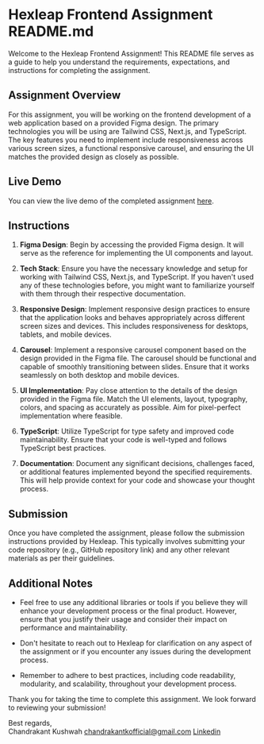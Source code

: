 # Hexleap Frontend Assignment README.md

Welcome to the Hexleap Frontend Assignment! This README file serves as a guide to help you understand the requirements, expectations, and instructions for completing the assignment.

## Assignment Overview

For this assignment, you will be working on the frontend development of a web application based on a provided Figma design. The primary technologies you will be using are Tailwind CSS, Next.js, and TypeScript. The key features you need to implement include responsiveness across various screen sizes, a functional responsive carousel, and ensuring the UI matches the provided design as closely as possible.

## Live Demo

You can view the live demo of the completed assignment [here](https://hexleap-csk.vercel.app/).

## Instructions

1. **Figma Design**: Begin by accessing the provided Figma design. It will serve as the reference for implementing the UI components and layout.

2. **Tech Stack**: Ensure you have the necessary knowledge and setup for working with Tailwind CSS, Next.js, and TypeScript. If you haven't used any of these technologies before, you might want to familiarize yourself with them through their respective documentation.

3. **Responsive Design**: Implement responsive design practices to ensure that the application looks and behaves appropriately across different screen sizes and devices. This includes responsiveness for desktops, tablets, and mobile devices.

4. **Carousel**: Implement a responsive carousel component based on the design provided in the Figma file. The carousel should be functional and capable of smoothly transitioning between slides. Ensure that it works seamlessly on both desktop and mobile devices.

5. **UI Implementation**: Pay close attention to the details of the design provided in the Figma file. Match the UI elements, layout, typography, colors, and spacing as accurately as possible. Aim for pixel-perfect implementation where feasible.

6. **TypeScript**: Utilize TypeScript for type safety and improved code maintainability. Ensure that your code is well-typed and follows TypeScript best practices.

7. **Documentation**: Document any significant decisions, challenges faced, or additional features implemented beyond the specified requirements. This will help provide context for your code and showcase your thought process.

## Submission

Once you have completed the assignment, please follow the submission instructions provided by Hexleap. This typically involves submitting your code repository (e.g., GitHub repository link) and any other relevant materials as per their guidelines.

## Additional Notes

- Feel free to use any additional libraries or tools if you believe they will enhance your development process or the final product. However, ensure that you justify their usage and consider their impact on performance and maintainability.

- Don't hesitate to reach out to Hexleap for clarification on any aspect of the assignment or if you encounter any issues during the development process.

- Remember to adhere to best practices, including code readability, modularity, and scalability, throughout your development process.

Thank you for taking the time to complete this assignment. We look forward to reviewing your submission!

Best regards,  
Chandrakant Kushwah 
chandrakantkofficial@gmail.com
[Linkedin](https://www.linkedin.com/in/chandrakant-kushwah/)
